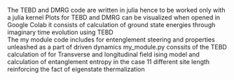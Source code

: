 The TEBD and DMRG code are written in julia hence to be worked only with a julia kernel
Plots for TEBD and DMRG can be visualized when opened in Google Colab
it consists of calculation of ground state energies through imaginary time evolution using TEBD
<br>
The my module code includes for entenglement steering and properties unleashed as a part of driven dynamics
my_module.py conssits of the TEBD calculation of for Transverse and longitudinal field ising model and calculation of entanglement entropy in the case 11 different site length reinforcing the fact of eigenstate thermalization
